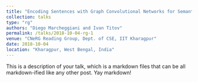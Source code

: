 ```yaml
---
title: "Encoding Sentences with Graph Convolutional Networks for Semantic Role Labeling (EMNLP 2017 Best Long Paper)"
collection: talks
type: "rg"
authors: "Diego Marcheggiani and Ivan Titov"
permalink: /talks/2018-10-04-rg-1
venue: "CNeRG Reading Group, Dept. of CSE, IIT Kharagpur"
date: 2018-10-04
location: "Kharagpur, West Bengal, India"
---
```


This is a description of your talk, which is a markdown files that can be all markdown-ified like any other post. Yay markdown!
